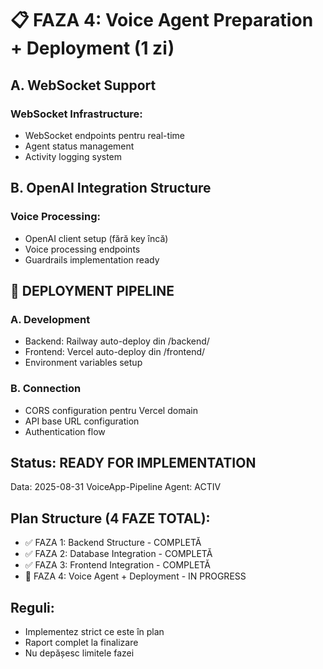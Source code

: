 # 📋 FAZA 4: Voice Agent Preparation + Deployment (1 zi)

## A. WebSocket Support

### WebSocket Infrastructure:
- WebSocket endpoints pentru real-time
- Agent status management
- Activity logging system

## B. OpenAI Integration Structure

### Voice Processing:
- OpenAI client setup (fără key încă)
- Voice processing endpoints
- Guardrails implementation ready

## 🚀 DEPLOYMENT PIPELINE

### A. Development
- Backend: Railway auto-deploy din /backend/
- Frontend: Vercel auto-deploy din /frontend/
- Environment variables setup

### B. Connection
- CORS configuration pentru Vercel domain
- API base URL configuration
- Authentication flow

## Status: READY FOR IMPLEMENTATION
Data: 2025-08-31
VoiceApp-Pipeline Agent: ACTIV

## Plan Structure (4 FAZE TOTAL):
- ✅ FAZA 1: Backend Structure - COMPLETĂ
- ✅ FAZA 2: Database Integration - COMPLETĂ  
- ✅ FAZA 3: Frontend Integration - COMPLETĂ
- 🔄 FAZA 4: Voice Agent + Deployment - IN PROGRESS

## Reguli:
- Implementez strict ce este în plan
- Raport complet la finalizare
- Nu depășesc limitele fazei